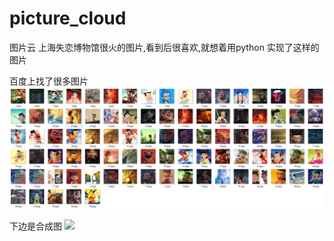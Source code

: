 # picture_cloud
图片云
上海失恋博物馆很火的图片,看到后很喜欢,就想着用python 实现了这样的图片

百度上找了很多图片
<img src="./org.png"/>

下边是合成图
<img src="./nezha.png"/>



